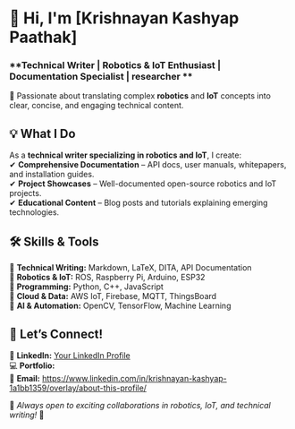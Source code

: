 # **👋 Hi, I'm [Krishnayan Kashyap Paathak]**  
### **Technical Writer | Robotics & IoT Enthusiast | Documentation Specialist | researcher **  

🚀 Passionate about translating complex **robotics** and **IoT** concepts into clear, concise, and engaging technical content.

## **💡 What I Do**  
As a **technical writer specializing in robotics and IoT**, I create:  
✔ **Comprehensive Documentation** – API docs, user manuals, whitepapers, and installation guides.  
✔ **Project Showcases** – Well-documented open-source robotics and IoT projects.  
✔ **Educational Content** – Blog posts and tutorials explaining emerging technologies.  

## **🛠 Skills & Tools**  
📌 **Technical Writing:** Markdown, LaTeX, DITA, API Documentation  
📌 **Robotics & IoT:** ROS, Raspberry Pi, Arduino, ESP32  
📌 **Programming:** Python, C++, JavaScript  
📌 **Cloud & Data:** AWS IoT, Firebase, MQTT, ThingsBoard  
📌 **AI & Automation:** OpenCV, TensorFlow, Machine Learning  

## **📢 Let’s Connect!**  
🔗 **LinkedIn:** [Your LinkedIn Profile](#)  
💻 **Portfolio:**  
📧 **Email:** https://www.linkedin.com/in/krishnayan-kashyap-1a1bb1359/overlay/about-this-profile/ 

🌟 _Always open to exciting collaborations in robotics, IoT, and technical writing!_ 🚀  
